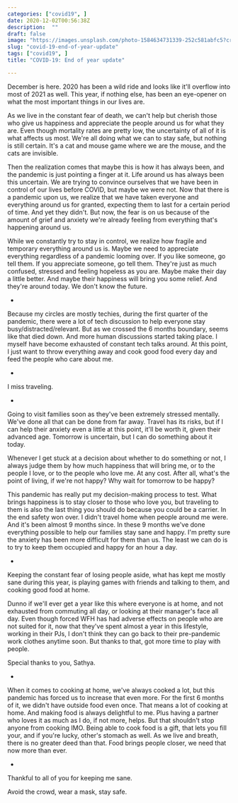 ```yaml
---
categories: ["covid19", ]
date: 2020-12-02T00:56:38Z
description:  ""
draft: false
image: "https://images.unsplash.com/photo-1584634731339-252c581abfc5?crop=entropy&cs=tinysrgb&fit=max&fm=jpg&ixid=MXwxMTc3M3wwfDF8c2VhcmNofDJ8fHxlbnwwfHx8&ixlib=rb-1.2.1&q=80&w=2000"
slug: "covid-19-end-of-year-update"
tags: ["covid19", ]
title: "COVID-19: End of year update"

---
```



December is here. 2020 has been a wild ride and looks like it'll overflow into most of 2021 as well. This year, if nothing else, has been an eye-opener on what the most important things in our lives are.

As we live in the constant fear of death, we can't help but cherish those who give us happiness and appreciate the people around us for what they are. Even though mortality rates are pretty low, the uncertainty of all of it is what affects us most. We're all doing what we can to stay safe, but nothing is still certain. It's a cat and mouse game where we are the mouse, and the cats are invisible.

Then the realization comes that maybe this is how it has always been, and the pandemic is just pointing a finger at it. Life around us has always been this uncertain. We are trying to convince ourselves that we have been in control of our lives before COVID, but maybe we were not. Now that there is a pandemic upon us, we realize that we have taken everyone and everything around us for granted, expecting them to last for a certain period of time. And yet they didn't. But now, the fear is on us because of the amount of grief and anxiety we're already feeling from everything that's happening around us.

While we constantly try to stay in control, we realize how fragile and temporary everything around us is. Maybe we need to appreciate everything regardless of a pandemic looming over. If you like someone, go tell them. If you appreciate someone, go tell them. They're just as much confused, stressed and feeling hopeless as you are. Maybe make their day a little better. And maybe their happiness will bring you some relief. And they're around today. We don't know the future.

-

Because my circles are mostly techies, during the first quarter of the pandemic, there were a lot of tech discussion to help everyone stay busy/distracted/relevant. But as we crossed the 6 months boundary, seems like that died down. And more human discussions started taking place. I myself have become exhausted of constant tech talks around. At this point, I just want to throw everything away and cook good food every day and feed the people who care about me.

-

I miss traveling.

-

Going to visit families soon as they've been extremely stressed mentally. We've done all that can be done from far away. Travel has its risks, but if I can help their anxiety even a little at this point, it'll be worth it, given their advanced age. Tomorrow is uncertain, but I can do something about it today.

Whenever I get stuck at a decision about whether to do something or not, I always judge them by how much happiness that will bring me, or to the people I love, or to the people who love me. At any cost. After all, what's the point of living, if we're not happy? Why wait for tomorrow to be happy?

This pandemic has really put my decision-making process to test. What brings happiness is to stay closer to those who love you, but traveling to them is also the last thing you should do because you could be a carrier. In the end safety won over. I didn't travel home when people around me were. And it's been almost 9 months since. In these 9 months we've done everything possible to help our families stay sane and happy. I'm pretty sure the anxiety has been more difficult for them than us. The least we can do is to try to keep them occupied and happy for an hour a day.

-

Keeping the constant fear of losing people aside, what has kept me mostly sane during this year, is playing games with friends and talking to them, and cooking good food at home.

Dunno if we'll ever get a year like this where everyone is at home, and not exhausted from commuting all day, or looking at their manager's face all day. Even though forced WFH has had adverse effects on people who are not suited for it, now that they've spent almost a year in this lifestyle, working in their PJs, I don't think they can go back to their pre-pandemic work clothes anytime soon. But thanks to that, got more time to play with people.

Special thanks to you, Sathya.

-

When it comes to cooking at home, we've always cooked a lot, but this pandemic has forced us to increase that even more. For the first 6 months of it, we didn't have outside food even once. That means a lot of cooking at home. And making food is always delightful to me. Plus having a partner who loves it as much as I do, if not more, helps. But that shouldn't stop anyone from cooking IMO. Being able to cook food is a gift, that lets you fill your, and if you're lucky, other's stomach as well. As we live and breath, there is no greater deed than that. Food brings people closer, we need that now more than ever.

-

Thankful to all of you for keeping me sane.

Avoid the crowd, wear a mask, stay safe.

